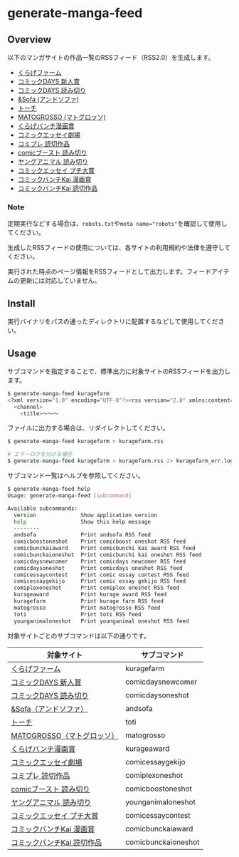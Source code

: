# generate-manga-feed

## Overview

以下のマンガサイトの作品一覧のRSSフィード（RSS2.0）を生成します。

- [くらげファーム](https://kuragebunch.com/farm)
- [コミックDAYS 新人賞](https://comic-days.com/newcomer)
- [コミックDAYS 読み切り](https://comic-days.com/oneshot)
- [&Sofa (アンドソファ)](https://andsofa.com)
- [トーチ](https://to-ti.in/product)
- [MATOGROSSO (マトグロッソ)](https://matogrosso.jp)
- [くらげバンチ漫画賞](https://kuragebunch.com/info/award)
- [コミックエッセイ劇場](https://www.comic-essay.com/comics)
- [コミプレ 読切作品](https://viewer.heros-web.com/series/oneshot)
- [comicブースト 読み切り](https://comic-boost.com/genre/3)
- [ヤングアニマル 読み切り](https://younganimal.com/category/manga?type=%E8%AA%AD%E3%81%BF%E5%88%87%E3%82%8A)
- [コミックエッセイ プチ大賞](https://www.comic-essay.com/contest/winner/)
- [コミックバンチKai 漫画賞](https://comicbunch-kai.com/article/award)
- [コミックバンチKai 読切作品](https://comicbunch-kai.com/series#oneshot)

### Note

定期実行などする場合は、`robots.txt`や`meta name="robots"`を確認して使用してください。

生成したRSSフィードの使用については、各サイトの利用規約や法律を遵守してください。

実行された時点のページ情報をRSSフィードとして出力します。フィードアイテムの更新には対応していません。

## Install

実行バイナリをパスの通ったディレクトリに配置するなどして使用してください。

## Usage

サブコマンドを指定することで、標準出力に対象サイトのRSSフィードを出力します。

```bash
$ generate-manga-feed kuragefarm
<?xml version="1.0" encoding="UTF-8"?><rss version="2.0" xmlns:content="http://purl.org/rss/1.0/modules/content/">
  <channel>
    <title>～～～
```

ファイルに出力する場合は、リダイレクトしてください。

```bash
$ generate-manga-feed kuragefarm > kuragefarm.rss

# エラーログを分ける場合
$ generate-manga-feed kuragefarm > kuragefarm.rss 2> kuragefarm_err.log
```

サブコマンド一覧はヘルプを参照してください。

```bash
$ generate-manga-feed help
Usage: generate-manga-feed [subcommand]

Available subcommands:
  version              Show application version
  help                 Show this help message
  --------
  andsofa              Print andsofa RSS feed
  comicboostoneshot    Print comicboost oneshot RSS feed
  comicbunckaiaward    Print comicbunchi kai award RSS feed
  comicbunckaioneshot  Print comicbunchi kai oneshot RSS feed
  comicdaysnewcomer    Print comicdays newcomer RSS feed
  comicdaysoneshot     Print comicdays oneshot RSS feed
  comicessaycontest    Print comic essay contest RSS feed
  comicessaygekijo     Print comic essay gekijo RSS feed
  comiplexoneshot      Print comiplex oneshot RSS feed
  kurageaward          Print kurage award RSS feed
  kuragefarm           Print kurage farm RSS feed
  matogrosso           Print matogrosso RSS feed
  toti                 Print toti RSS feed
  younganimaloneshot   Print younganimal oneshot RSS feed
```

対象サイトごとのサブコマンドは以下の通りです。

| 対象サイト                                                                                                  | サブコマンド        |
| ----------------------------------------------------------------------------------------------------------- | ------------------- |
| [くらげファーム](https://kuragebunch.com/farm)                                                              | kuragefarm          |
| [コミックDAYS 新人賞](https://comic-days.com/newcomer)                                                      | comicdaysnewcomer   |
| [コミックDAYS 読み切り](https://comic-days.com/oneshot)                                                     | comicdaysoneshot    |
| [&Sofa（アンドソファ）](https://andsofa.com)                                                                | andsofa             |
| [トーチ](https://to-ti.in/product)                                                                          | toti                |
| [MATOGROSSO（マトグロッソ）](https://matogrosso.jp)                                                         | matogrosso          |
| [くらげバンチ漫画賞](https://kuragebunch.com/info/award)                                                    | kurageaward         |
| [コミックエッセイ劇場](https://www.comic-essay.com/comics)                                                  | comicessaygekijo    |
| [コミプレ 読切作品](https://viewer.heros-web.com/series/oneshot)                                            | comiplexoneshot     |
| [comicブースト 読み切り](https://comic-boost.com/genre/3)                                                   | comicboostoneshot   |
| [ヤングアニマル 読み切り](https://younganimal.com/category/manga?type=%E8%AA%AD%E3%81%BF%E5%88%87%E3%82%8A) | younganimaloneshot  |
| [コミックエッセイ プチ大賞](https://www.comic-essay.com/contest/winner/)                                    | comicessaycontest   |
| [コミックバンチKai 漫画賞](https://comicbunch-kai.com/article/award)                                        | comicbunckaiaward   |
| [コミックバンチKai 読切作品](https://comicbunch-kai.com/series#oneshot)                                     | comicbunckaioneshot |

